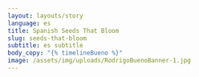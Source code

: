 ```yaml
---
layout: layouts/story
language: es
title: Spanish Seeds That Bloom
slug: seeds-that-bloom
subtitle: es subtitle
body_copy: "{% timelineBueno %}"
image: /assets/img/uploads/RodrigoBuenoBanner-1.jpg
---
```

